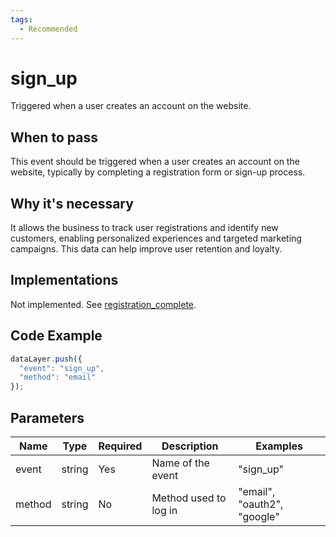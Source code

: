 ```yaml
---
tags:
  - Recommended
---
```


# sign_up

Triggered when a user creates an account on the website.

## When to pass
This event should be triggered when a user creates an account on the website, typically by completing a registration form or sign-up process.

## Why it's necessary
It allows the business to track user registrations and identify new customers, enabling personalized experiences and targeted marketing campaigns. This data can help improve user retention and loyalty.

## Implementations
Not implemented. See [registration_complete](./registration_complete.md).

## Code Example

```js
dataLayer.push({
  "event": "sign_up",
  "method": "email"
});
```

## Parameters

| Name | Type | Required | Description | Examples |
|------|------|----------|-------------|----------|
| event | string | Yes | Name of the event | "sign_up" |
| method | string | No | Method used to log in | "email", "oauth2", "google" |
